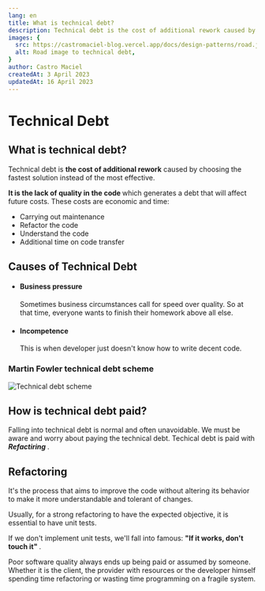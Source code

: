```yaml
---
lang: en
title: What is technical debt?
description: Technical debt is the cost of additional rework caused by choosing the fastest solution instead of the most effective.
images: {
  src: https://castromaciel-blog.vercel.app/docs/design-patterns/road.jpeg,
  alt: Road image to technical debt,
}
author: Castro Maciel
createdAt: 3 April 2023
updatedAt: 16 April 2023
---
```


<h1> Technical Debt </h1>

<h2> What is technical debt? </h2>

<p> Technical debt is <strong>the cost of additional rework</strong> caused by choosing the fastest solution instead of the most effective. </p>

<p> <strong> It is the lack of quality in the code </strong> which generates a debt that will affect future costs. These costs are economic and time: <p>

<ul>
  <li> Carrying out maintenance </li>
  <li> Refactor the code </li>
  <li> Understand the code </li>
  <li> Additional time on code transfer </li>
</ul>

<h2> Causes of Technical Debt </h2>

<ul>
  <li>
    <h4> Business pressure </h4>
    <p> Sometimes business circumstances call for speed over quality. So at that time, everyone wants to finish their homework above all else. </p>
  </li>
  <li>
    <h4> Incompetence </h4>
    <p> This is when developer just doesn't know how to write decent code. </p>
  </li>
</ul>

<h3> Martin Fowler technical debt scheme </h3>

<img src="https://castromaciel-blog.vercel.app/docs/design-patterns/technicaldebt-scheme.jpeg" alt="Technical debt scheme"/>

<h2> How is technical debt paid? </h2>

<p> Falling into technical debt is normal and often unavoidable. We must be aware and worry about paying the technical debt. Techical debt is paid with <strong><i> Refactiring </i></strong>. </p>

<h2> Refactoring </h2>

<p> It's the process that aims to improve the code without altering its behavior to make it more understandable and tolerant of changes. </p>

<p> Usually, for a strong refactoring to have the expected objective, it is essential to have unit tests. </p>

<p> If we don't implement unit tests, we'll fall into famous: <strong> "If it works, don't touch it" </strong>. </p>

<p> Poor software quality always ends up being paid or assumed by someone. Whether it is the client, the provider with resources or the developer himself spending time refactoring or wasting time programming on a fragile system. </p>
